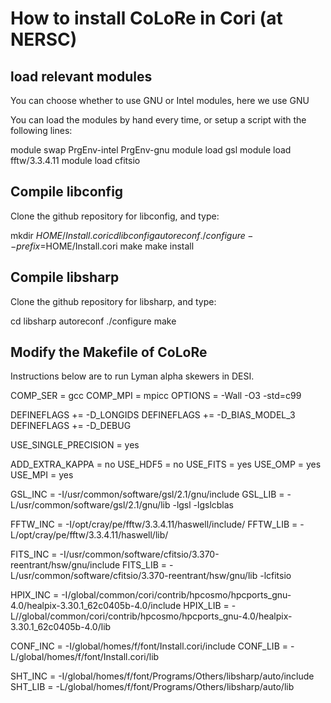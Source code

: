 # How to install CoLoRe in Cori (at NERSC)

## load relevant modules

You can choose whether to use GNU or Intel modules, here we use GNU

You can load the modules by hand every time, or setup a script with the 
following lines:

module swap PrgEnv-intel PrgEnv-gnu
module load gsl
module load fftw/3.3.4.11
module load cfitsio


## Compile libconfig

Clone the github repository for libconfig, and type:

mkdir $HOME/Install.cori
cd libconfig
autoreconf
./configure --prefix=$HOME/Install.cori
make 
make install


## Compile libsharp

Clone the github repository for libsharp, and type:

cd libsharp
autoreconf
./configure 
make 


## Modify the Makefile of CoLoRe 

Instructions below are to run Lyman alpha skewers in DESI.

COMP_SER = gcc
COMP_MPI = mpicc
OPTIONS = -Wall -O3 -std=c99

DEFINEFLAGS += -D_LONGIDS
DEFINEFLAGS += -D_BIAS_MODEL_3
DEFINEFLAGS += -D_DEBUG

USE_SINGLE_PRECISION = yes

ADD_EXTRA_KAPPA = no
USE_HDF5 = no
USE_FITS = yes
USE_OMP = yes
USE_MPI = yes

GSL_INC = -I/usr/common/software/gsl/2.1/gnu/include
GSL_LIB = -L/usr/common/software/gsl/2.1/gnu/lib -lgsl -lgslcblas

FFTW_INC = -I/opt/cray/pe/fftw/3.3.4.11/haswell/include/
FFTW_LIB = -L/opt/cray/pe/fftw/3.3.4.11/haswell/lib/

FITS_INC = -I/usr/common/software/cfitsio/3.370-reentrant/hsw/gnu/include
FITS_LIB = -L/usr/common/software/cfitsio/3.370-reentrant/hsw/gnu/lib -lcfitsio

HPIX_INC = -I/global/common/cori/contrib/hpcosmo/hpcports_gnu-4.0/healpix-3.30.1_62c0405b-4.0/include
HPIX_LIB = -L//global/common/cori/contrib/hpcosmo/hpcports_gnu-4.0/healpix-3.30.1_62c0405b-4.0/lib

CONF_INC = -I/global/homes/f/font/Install.cori/include
CONF_LIB = -L/global/homes/f/font/Install.cori/lib

SHT_INC = -I/global/homes/f/font/Programs/Others/libsharp/auto/include
SHT_LIB = -L/global/homes/f/font/Programs/Others/libsharp/auto/lib

